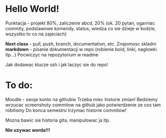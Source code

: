 # Hello World!
Punktacja - projekt 80%, zaliczenie abcd, 20% (ok. 20 pytan, ogarniac commity, podstawowe komendy, status, wiedza co sie dzieje w kodzie, wszystko to co na zajeciach)

**Next class** - pull, push, branch, documentation, etc. 
Znajomosc skladni **markdown** - pisanie dokumentacji w repo (robienie bold, linki, naglowki itp...)
Pocwiczyc na repozytorium w readme

Jak dodawac klucze ssh i jak laczyc sie do repo!

# To do:
Moodle - swoje konto na githubie 
Trzeba miec historie zmian! 
Bedziemy wrzucac screenshoty commitow na github jako potwierdzenie ze cos tam robilismy 
Do konca semestru trzymac historie commitow!

Mozna bawic sie historia gita, manipulowac ja itp.

**Nie uzywac worda!!!**